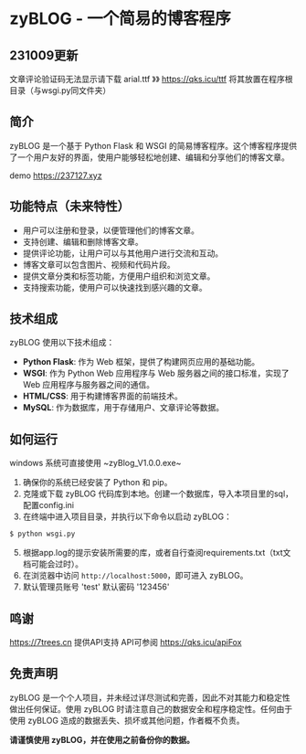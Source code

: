 # zyBLOG - 一个简易的博客程序


## 231009更新
文章评论验证码无法显示请下载 arial.ttf 》》 https://qks.icu/ttf
将其放置在程序根目录（与wsgi.py同文件夹）

## 简介

zyBLOG 是一个基于 Python Flask 和 WSGI 的简易博客程序。这个博客程序提供了一个用户友好的界面，使用户能够轻松地创建、编辑和分享他们的博客文章。

demo https://237127.xyz

## 功能特点（未来特性）

- 用户可以注册和登录，以便管理他们的博客文章。
- 支持创建、编辑和删除博客文章。
- 提供评论功能，让用户可以与其他用户进行交流和互动。
- 博客文章可以包含图片、视频和代码片段。
- 提供文章分类和标签功能，方便用户组织和浏览文章。
- 支持搜索功能，使用户可以快速找到感兴趣的文章。

## 技术组成

zyBLOG 使用以下技术组成：

- **Python Flask**: 作为 Web 框架，提供了构建网页应用的基础功能。
- **WSGI**: 作为 Python Web 应用程序与 Web 服务器之间的接口标准，实现了 Web 应用程序与服务器之间的通信。
- **HTML/CSS**: 用于构建博客界面的前端技术。
- **MySQL**: 作为数据库，用于存储用户、文章评论等数据。

## 如何运行
windows 系统可直接使用 ~zyBlog_V1.0.0.exe~ 
1. 确保你的系统已经安装了 Python 和 pip。
2. 克隆或下载 zyBLOG 代码库到本地。创建一个数据库，导入本项目里的sql，配置config.ini
3. 在终端中进入项目目录，并执行以下命令以启动 zyBLOG：

```bash
$ python wsgi.py
```
5. 根据app.log的提示安装所需要的库，或者自行查阅requirements.txt（txt文档可能会过时）。
6. 在浏览器中访问 `http://localhost:5000`，即可进入 zyBLOG。
7. 默认管理员账号 'test' 默认密码 '123456'
## 鸣谢

 https://7trees.cn 提供API支持
 API可参阅 https://qks.icu/apiFox

## 免责声明

zyBLOG 是一个个人项目，并未经过详尽测试和完善，因此不对其能力和稳定性做出任何保证。使用 zyBLOG 时请注意自己的数据安全和程序稳定性。任何由于使用 zyBLOG 造成的数据丢失、损坏或其他问题，作者概不负责。

**请谨慎使用 zyBLOG，并在使用之前备份你的数据。**
